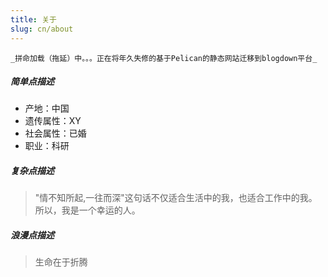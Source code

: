 ```yaml
---
title: 关于
slug: cn/about
---
```


`_拼命加载（拖延）中。。。正在将年久失修的基于Pelican的静态网站迁移到blogdown平台_`

##### 简单点描述
* 产地：中国
* 遗传属性：XY
* 社会属性：已婚
* 职业：科研

##### 复杂点描述
>"情不知所起,一往而深"这句话不仅适合生活中的我，也适合工作中的我。所以，我是一个幸运的人。

##### 浪漫点描述
>生命在于折腾